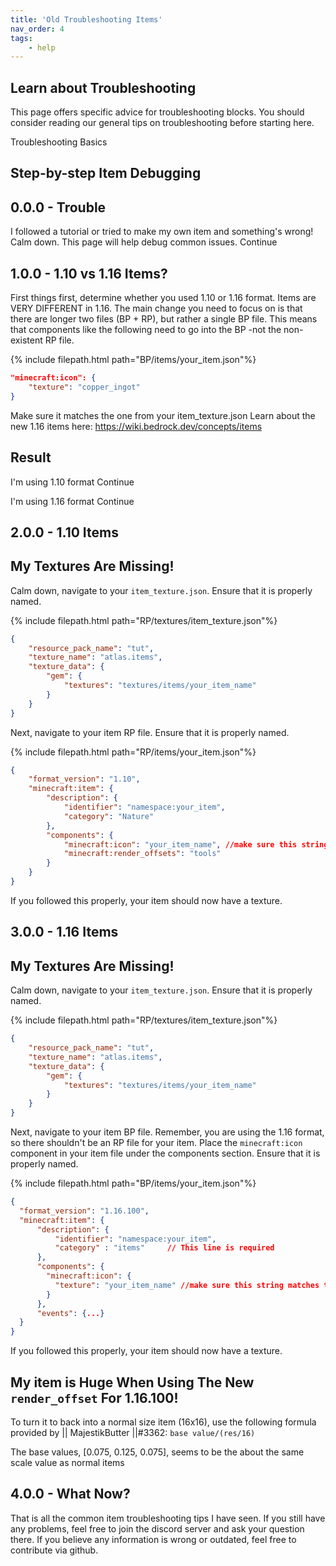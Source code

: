 ```yaml
---
title: 'Old Troubleshooting Items'
nav_order: 4
tags:
    - help
---
```


## Learn about Troubleshooting

This page offers specific advice for troubleshooting blocks. You should consider reading our general tips on troubleshooting before starting here.

<BButton link="/guide/troubleshooting"> Troubleshooting Basics </BButton>

## Step-by-step Item Debugging

## 0.0.0 - Trouble

I followed a tutorial or tried to make my own item and something's wrong! Calm down. This page will help debug common issues. <BButton color="blue" link="old-troubleshooting-items#_1-0-0-1-10-vs-1-16-items">Continue</BButton>

## 1.0.0 - 1.10 vs 1.16 Items?

First things first, determine whether you used 1.10 or 1.16 format.
Items are VERY DIFFERENT in 1.16. The main change you need to focus on is that there are longer two files (BP + RP), but rather a single BP file. This means that components like the following need to go into the BP -not the non-existent RP file.

{% include filepath.html path="BP/items/your_item.json"%}
```json
"minecraft:icon": {
    "texture": "copper_ingot"
}
```
Make sure it matches the one from your item_texture.json
Learn about the new 1.16 items here: https://wiki.bedrock.dev/concepts/items

## Result
I'm using 1.10 format <BButton color="blue" link="old-troubleshooting-items#_2-0-0-1-10-items">Continue</BButton>

I'm using 1.16 format <BButton color="blue" link="old-troubleshooting-items#_3-0-0-1-16-items">Continue</BButton>


## 2.0.0 - 1.10 Items

## My Textures Are Missing!

Calm down, navigate to your `item_texture.json`. Ensure that it is properly named.

{% include filepath.html path="RP/textures/item_texture.json"%}
```json
{
	"resource_pack_name": "tut",
	"texture_name": "atlas.items",
	"texture_data": {
		"gem": {
			"textures": "textures/items/your_item_name"
		}
	}
}
```

Next, navigate to your item RP file. Ensure that it is properly named.

{% include filepath.html path="RP/items/your_item.json"%}
```json
{
	"format_version": "1.10",
	"minecraft:item": {
		"description": {
			"identifier": "namespace:your_item",
			"category": "Nature"
		},
		"components": {
			"minecraft:icon": "your_item_name", //make sure this string matches the string you put in item_texture.json
			"minecraft:render_offsets": "tools"
		}
	}
}
```

If you followed this properly, your item should now have a texture.


## 3.0.0 - 1.16 Items

## My Textures Are Missing!

Calm down, navigate to your `item_texture.json`. Ensure that it is properly named.

{% include filepath.html path="RP/textures/item_texture.json"%}
```json
{
	"resource_pack_name": "tut",
	"texture_name": "atlas.items",
	"texture_data": {
		"gem": {
			"textures": "textures/items/your_item_name"
		}
	}
}
```

Next, navigate to your item BP file. Remember, you are using the 1.16 format, so there shouldn't be an RP file for your item. Place the `minecraft:icon` component in your item file under the components section. Ensure that it is properly named.

{% include filepath.html path="BP/items/your_item.json"%}
```json
{
  "format_version": "1.16.100",
  "minecraft:item": {
      "description": {
          "identifier": "namespace:your_item",
          "category" : "items"     // This line is required
      },
      "components": {
        "minecraft:icon": {
          "texture": "your_item_name" //make sure this string matches the string you put in item_texture.json
        }
      },
      "events": {...}
  }
}
```

If you followed this properly, your item should now have a texture.

## My item is Huge When Using The New `render_offset` For 1.16.100!

To turn it to back into a normal size item (16x16), use the following formula provided by || MajestikButter ||#3362: `base value/(res/16)`

The base values, [0.075, 0.125, 0.075], seems to be the about the same scale value as normal items

## 4.0.0 - What Now?

That is all the common item troubleshooting tips I have seen. If you still have any problems, feel free to join the discord server and ask your question there. If you believe any information is wrong or outdated, feel free to contribute via github.
